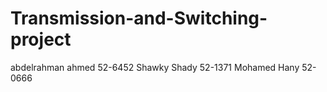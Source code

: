 # Transmission-and-Switching-project
abdelrahman ahmed 52-6452
Shawky Shady 52-1371
Mohamed Hany 52-0666
